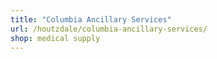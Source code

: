 ```yaml
---
title: "Columbia Ancillary Services"
url: /houtzdale/columbia-ancillary-services/
shop: medical supply
---
```

